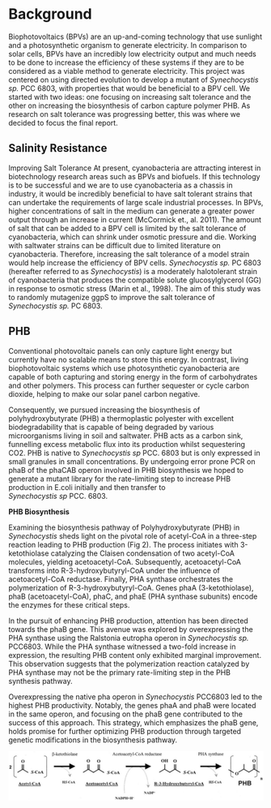 # Background

Biophotovoltaics (BPVs) are an up-and-coming technology that use sunlight and a photosynthetic organism to generate electricity. In comparison to solar cells, BPVs have an incredibly low electricity output and much needs to be done to increase the efficiency of these systems if they are to be considered as a viable method to generate electricity. This project was centered on using directed evolution to develop a mutant of *Synechocystis sp.* PCC 6803, with properties that would be beneficial to a BPV cell. We started with two ideas: one focusing on increasing salt tolerance and the other on increasing the biosynthesis of carbon capture polymer PHB. As research on salt tolerance was progressing better, this was where we decided to focus the final report. 

## Salinity Resistance

Improving Salt Tolerance
At present, cyanobacteria are attracting interest in biotechnology research areas such as BPVs and biofuels. If this technology is to be successful and we are to use cyanobacteria as a chassis in industry, it would be incredibly beneficial to have salt tolerant strains that can undertake the requirements of large scale industrial processes. In BPVs, higher concentrations of salt in the medium can generate a greater power output through an increase in current (McCormick et., al. 2011). The amount of salt that can be added to a BPV cell is limited by the salt tolerance of cyanobacteria, which can shrink under osmotic pressure and die. Working with saltwater strains can be difficult due to limited literature on cyanobacteria. Therefore, increasing the salt tolerance of a model strain would help increase the efficiency of BPV cells. 
*Synechocystis sp.* PC 6803 (hereafter referred to as *Synechocystis*) is a moderately halotolerant strain of cyanobacteria that produces the compatible solute glucosylglycerol (GG) in response to osmotic stress (Marin et al., 1998). The aim of this study was to randomly mutagenize ggpS to improve the salt tolerance of *Synechocystis sp.* PC 6803.

## PHB

Conventional photovoltaic panels can only capture light energy but currently have no scalable means to store this energy. In contrast, living biophotovoltaic systems which use photosynthetic cyanobacteria are capable of both capturing and storing energy in the form of carbohydrates and other polymers. This process can further sequester or cycle carbon dioxide, helping to make our solar panel carbon negative.

Consequently, we pursued increasing the biosynthesis of polyhydroxybutyrate (PHB) a thermoplastic polyester with excellent biodegradability that is capable of being degraded by various microorganisms living in soil and saltwater. PHB acts as a carbon sink, funnelling excess metabolic flux into its production whilst sequestering CO2. PHB is native to *Synechocystis sp* PCC. 6803 but is only expressed in small granules in small concentrations. By undergoing error prone PCR on phaB of the phaCAB operon involved in PHB biosynthesis we hoped to generate a mutant library for the rate-limiting step to increase PHB production in E.coli initially and then transfer to  *Synechocystis sp* PCC. 6803.

**PHB Biosynthesis**

Examining the biosynthesis pathway of Polyhydroxybutyrate (PHB) in *Synechocystis* sheds light on the pivotal role of acetyl-CoA in a three-step reaction leading to PHB production (Fig 2). The process initiates with 3-ketothiolase catalyzing the Claisen condensation of two acetyl-CoA molecules, yielding acetoacetyl-CoA. Subsequently, acetoacetyl-CoA transforms into R-3-hydroxybutyryl-CoA under the influence of acetoacetyl-CoA reductase. Finally, PHA synthase orchestrates the polymerization of R-3-hydroxybutyryl-CoA. Genes phaA (3-ketothiolase), phaB (acetoacetyl-CoA), phaC, and phaE (PHA synthase subunits) encode the enzymes for these critical steps.

In the pursuit of enhancing PHB production, attention has been directed towards the phaB gene. This avenue was explored by overexpressing the PHA synthase using the Ralstonia eutropha operon in *Synechocystis sp.* PCC6803. While the PHA synthase witnessed a two-fold increase in expression, the resulting PHB content only exhibited marginal improvement. This observation suggests that the polymerization reaction catalyzed by PHA synthase may not be the primary rate-limiting step in the PHB synthesis pathway.

Overexpressing the native pha operon in *Synechocystis* PCC6803 led to the highest PHB productivity. Notably, the genes phaA and phaB were located in the same operon, and focusing on the phaB gene contributed to the success of this approach. This strategy, which emphasizes the phaB gene, holds promise for further optimizing PHB production through targeted genetic modifications in the biosynthesis pathway.

![micro](https://raw.githubusercontent.com/idec-teams/2023_Edinburgh/main/figures/pathway.jpeg)


